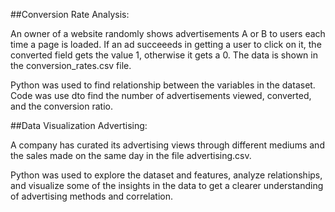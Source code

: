 ##Conversion Rate Analysis:

An owner of a website randomly shows advertisements A or B to users each time a page is loaded. If an ad succeeeds in getting a user to click on it, the converted field gets the value 1, otherwise it gets a 0. The data is shown in the conversion_rates.csv file. 

Python was used to find relationship between the variables in the dataset. Code was use dto find the number of advertisements viewed, converted, and the conversion ratio. 

##Data Visualization Advertising: 

A company has curated its advertising views through different mediums and the sales made on the same day in the file advertising.csv. 

Python was used to explore the dataset and features, analyze relationships, and visualize some of the insights in the data to get a clearer understanding of advertising methods and correlation. 
